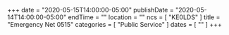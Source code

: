 +++
date = "2020-05-15T14:00:00-05:00"
publishDate = "2020-05-14T14:00:00-05:00"
endTime = ""
location = ""
ncs = [ "KE0LDS" ]
title = "Emergency Net 0515"
categories = [ "Public Service" ]
dates = [ "" ]
+++
